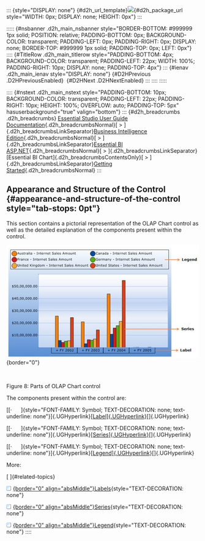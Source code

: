 ::: {style="DISPLAY: none"}
[](ms-xhelp:///?Id=d2h_url_template){#d2h_url_template}![](!package_url!){#d2h_package_url style="WIDTH: 0px; DISPLAY: none; HEIGHT: 0px"}
:::

::::: {#nsbanner .d2h_main_nsbanner style="BORDER-BOTTOM: #999999 1px solid; POSITION: relative; PADDING-BOTTOM: 0px; BACKGROUND-COLOR: transparent; PADDING-LEFT: 0px; PADDING-RIGHT: 0px; DISPLAY: none; BORDER-TOP: #999999 1px solid; PADDING-TOP: 0px; LEFT: 0px"}
:::: {#TitleRow .d2h_main_titlerow style="PADDING-BOTTOM: 4px; BACKGROUND-COLOR: transparent; PADDING-LEFT: 22px; WIDTH: 100%; PADDING-RIGHT: 10px; DISPLAY: none; PADDING-TOP: 4px"}
::: {#ienav .d2h_main_ienav style="DISPLAY: none"}
[](ms-xhelp:///?Id=23f17a9c-5c32-4e32-a925-4080916d1743){#D2HPrevious .D2HPreviousEnabled}  [](ms-xhelp:///?Id=189414e8-3e9f-45ee-8740-dcb0936fd21c){#D2HNext .D2HNextEnabled}
:::
::::
:::::

:::: {#nstext .d2h_main_nstext style="PADDING-BOTTOM: 10px; BACKGROUND-COLOR: transparent; PADDING-LEFT: 22px; PADDING-RIGHT: 10px; HEIGHT: 100%; OVERFLOW: auto; PADDING-TOP: 5px" hasuserbackground="true" valign="bottom"}
::: {#d2h_breadcrumbs .d2h_breadcrumbs}
[Essential Studio User Guide Documentation](ms-xhelp:///?Id=12457748-09e3-4d74-a240-8e049cedf030){.d2h_breadcrumbsNormal}[ \> ]{.d2h_breadcrumbsLinkSeparator}[Business Intelligence Edition](ms-xhelp:///?Id=fdf33dd8-62b2-47b9-ad7b-fc50e590bca5){.d2h_breadcrumbsNormal}[ \> ]{.d2h_breadcrumbsLinkSeparator}[Essential BI ASP.NET](ms-xhelp:///?Id=99c6694e-59c3-4c59-abb5-ce9ce9a948bc){.d2h_breadcrumbsNormal}[ \> ]{.d2h_breadcrumbsLinkSeparator}[Essential BI Chart]{.d2h_breadcrumbsContentsOnly}[ \> ]{.d2h_breadcrumbsLinkSeparator}[Getting Started](ms-xhelp:///?Id=0805e396-dbf2-432a-8c85-ab30e3bf5765){.d2h_breadcrumbsNormal}
:::

## Appearance and Structure of the Control {#appearance-and-structure-of-the-control style="tab-stops: 0pt"}

This section contains a pictorial representation of the OLAP Chart control as well as the detailed explanation of the components present within the control.

![](ImagesExt/image48_11.jpg){border="0"}

 

Figure 8: Parts of OLAP Chart control

The components present within the control are:

[[·      ]{style="FONT-FAMILY: Symbol; TEXT-DECORATION: none; text-underline: none"}]{.UGHyperlink}[[Label]{.UGHyperlink}](ms-xhelp:///?Id=189414e8-3e9f-45ee-8740-dcb0936fd21c)[]{.UGHyperlink}

[[·      ]{style="FONT-FAMILY: Symbol; TEXT-DECORATION: none; text-underline: none"}]{.UGHyperlink}[[Series]{.UGHyperlink}](ms-xhelp:///?Id=becdfa46-f1bf-4b7b-9d54-87c6f185b693)[]{.UGHyperlink}

[[·      ]{style="FONT-FAMILY: Symbol; TEXT-DECORATION: none; text-underline: none"}]{.UGHyperlink}[[Legend]{.UGHyperlink}](ms-xhelp:///?Id=369f84c1-be25-48c9-beb7-8035edac4c59)[]{.UGHyperlink}

More:

[ ]{#related-topics}

[![](button.gif){border="0" align="absMiddle"}Labels](ms-xhelp:///?Id=189414e8-3e9f-45ee-8740-dcb0936fd21c){style="TEXT-DECORATION: none"}

[![](button.gif){border="0" align="absMiddle"}Series](ms-xhelp:///?Id=becdfa46-f1bf-4b7b-9d54-87c6f185b693){style="TEXT-DECORATION: none"}

[![](button.gif){border="0" align="absMiddle"}Legend](ms-xhelp:///?Id=369f84c1-be25-48c9-beb7-8035edac4c59){style="TEXT-DECORATION: none"}
::::

